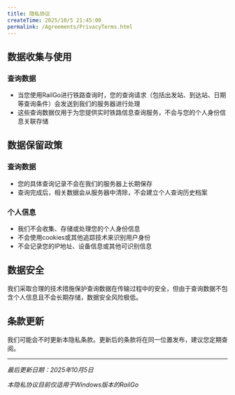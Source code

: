 ```yaml
---
title: 隐私协议
createTime: 2025/10/5 21:45:00
permalink: /Agreements/PrivacyTerms.html
---
```



## 数据收集与使用

### 查询数据
- 当您使用RailGo进行铁路查询时，您的查询请求（包括出发站、到达站、日期等查询条件）会发送到我们的服务器进行处理
- 这些查询数据仅用于为您提供实时铁路信息查询服务，不会与您的个人身份信息关联存储

## 数据保留政策

### 查询数据
- 您的具体查询记录不会在我们的服务器上长期保存
- 查询完成后，相关数据会从服务器中清除，不会建立个人查询历史档案

### 个人信息
- 我们不会收集、存储或处理您的个人身份信息
- 不会使用cookies或其他追踪技术来识别用户身份
- 不会记录您的IP地址、设备信息或其他可识别信息

## 数据安全

我们采取合理的技术措施保护查询数据在传输过程中的安全，但由于查询数据不包含个人信息且不会长期存储，数据安全风险极低。

## 条款更新

我们可能会不时更新本隐私条款。更新后的条款将在同一位置发布，建议您定期查阅。

---

*最后更新日期：2025年10月5日*

*本隐私协议目前仅适用于Windows版本的RailGo*